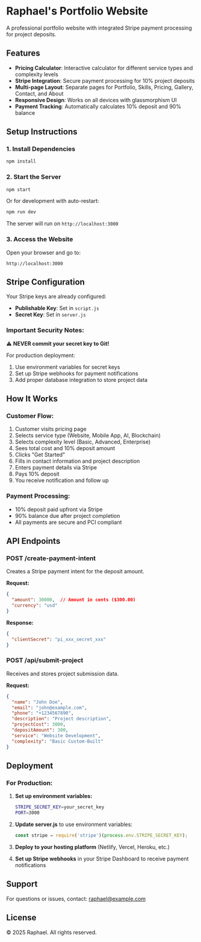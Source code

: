 # Raphael's Portfolio Website

A professional portfolio website with integrated Stripe payment processing for project deposits.

## Features

- **Pricing Calculator**: Interactive calculator for different service types and complexity levels
- **Stripe Integration**: Secure payment processing for 10% project deposits
- **Multi-page Layout**: Separate pages for Portfolio, Skills, Pricing, Gallery, Contact, and About
- **Responsive Design**: Works on all devices with glassmorphism UI
- **Payment Tracking**: Automatically calculates 10% deposit and 90% balance

## Setup Instructions

### 1. Install Dependencies

```bash
npm install
```

### 2. Start the Server

```bash
npm start
```

Or for development with auto-restart:

```bash
npm run dev
```

The server will run on `http://localhost:3000`

### 3. Access the Website

Open your browser and go to:
```
http://localhost:3000
```

## Stripe Configuration

Your Stripe keys are already configured:
- **Publishable Key**: Set in `script.js`
- **Secret Key**: Set in `server.js`

### Important Security Notes:

⚠️ **NEVER commit your secret key to Git!**

For production deployment:
1. Use environment variables for secret keys
2. Set up Stripe webhooks for payment notifications
3. Add proper database integration to store project data

## How It Works

### Customer Flow:
1. Customer visits pricing page
2. Selects service type (Website, Mobile App, AI, Blockchain)
3. Selects complexity level (Basic, Advanced, Enterprise)
4. Sees total cost and 10% deposit amount
5. Clicks "Get Started"
6. Fills in contact information and project description
7. Enters payment details via Stripe
8. Pays 10% deposit
9. You receive notification and follow up

### Payment Processing:
- 10% deposit paid upfront via Stripe
- 90% balance due after project completion
- All payments are secure and PCI compliant

## API Endpoints

### POST /create-payment-intent
Creates a Stripe payment intent for the deposit amount.

**Request:**
```json
{
  "amount": 30000,  // Amount in cents ($300.00)
  "currency": "usd"
}
```

**Response:**
```json
{
  "clientSecret": "pi_xxx_secret_xxx"
}
```

### POST /api/submit-project
Receives and stores project submission data.

**Request:**
```json
{
  "name": "John Doe",
  "email": "john@example.com",
  "phone": "+1234567890",
  "description": "Project description",
  "projectCost": 3000,
  "depositAmount": 300,
  "service": "Website Development",
  "complexity": "Basic Custom-Built"
}
```

## Deployment

### For Production:

1. **Set up environment variables:**
   ```bash
   STRIPE_SECRET_KEY=your_secret_key
   PORT=3000
   ```

2. **Update server.js** to use environment variables:
   ```javascript
   const stripe = require('stripe')(process.env.STRIPE_SECRET_KEY);
   ```

3. **Deploy to your hosting platform** (Netlify, Vercel, Heroku, etc.)

4. **Set up Stripe webhooks** in your Stripe Dashboard to receive payment notifications

## Support

For questions or issues, contact: raphael@example.com

## License

© 2025 Raphael. All rights reserved.
